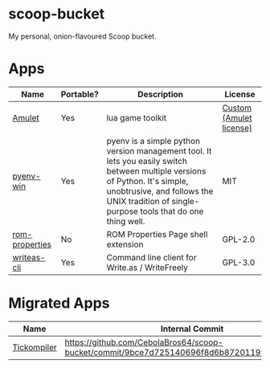 # scoop-bucket
My personal, onion-flavoured Scoop bucket.

# Apps
| Name                                                           | Portable? | Description                                                                                                                                                                                                               | License                                                                              |
|----------------------------------------------------------------|-----------|---------------------------------------------------------------------------------------------------------------------------------------------------------------------------------------------------------------------------|--------------------------------------------------------------------------------------|
| [Amulet](https://github.com/ianmaclarty/amulet)                | Yes       | lua game toolkit                                                                                                                                                                                                          | [Custom (Amulet license)](https://github.com/ianmaclarty/amulet/blob/master/LICENSE) |
| [pyenv-win](https://github.com/pyenv-win/pyenv-win)            | Yes       | pyenv is a simple python version management tool. It lets you easily switch between multiple versions of Python. It's simple, unobtrusive, and follows the UNIX tradition of single-purpose tools that do one thing well. | MIT                                                                                  |
| [rom-properties](https://github.com/GerbilSoft/rom-properties) | No        | ROM Properties Page shell extension                                                                                                                                                                                       | GPL-2.0                                                                              |
| [writeas-cli](https://github.com/writeas/writeas-cli)          | Yes       | Command line client for Write.as / WriteFreely                                                                                                                                                                            | GPL-3.0                                                                              |

# Migrated Apps
| Name                                                           | Internal Commit | External Commit | External PR                                                                                                                                                                                                                                                                                    
|----------------------------------------------------------------|-----------|---------------------------------------------------------------------------------------------------------------------------------------------------------------------------------------------------------------------------|-
| [Tickompiler](https://github.com/rhmodding/Tickompiler)        |<https://github.com/CebolaBros64/scoop-bucket/commit/9bce7d725140696f8d6b872011997e7ff50a6c0f>|<https://github.com/Calinou/scoop-games/commit/1fda0e9373a01241e359d60109c8a0b001440703>|<https://github.com/Calinou/scoop-games/pull/157>                                                                                                                                                                 |
